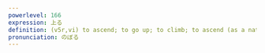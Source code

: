 ```yaml
---
powerlevel: 166
expression: 上る
definition: (v5r,vi) to ascend; to go up; to climb; to ascend (as a natural process, e.g. the sun); to rise; to go to (the capital); to be promoted; to add up to; to advance (in price); (P)
pronunciation: のぼる
---
```

